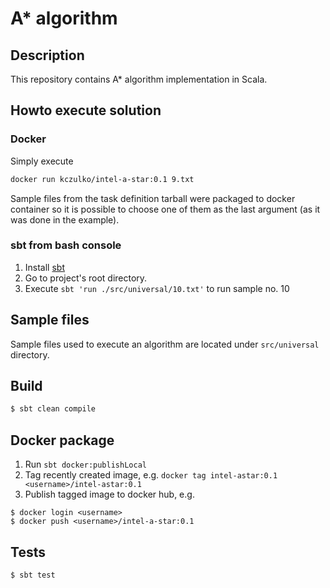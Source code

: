 # A* algorithm

## Description

This repository contains A* algorithm implementation in Scala.

## Howto execute solution

### Docker

Simply execute 

```bash
docker run kczulko/intel-a-star:0.1 9.txt
```

Sample files from the task definition tarball were packaged to docker container so
it is possible to choose one of them as the last argument (as it was done in the example).

### sbt from bash console

1. Install [sbt](https://www.scala-sbt.org)
1. Go to project's root directory.
1. Execute `sbt 'run ./src/universal/10.txt'` to run sample no. 10

## Sample files

Sample files used to execute an algorithm are located under `src/universal` directory.

## Build

```bash
$ sbt clean compile
``` 

## Docker package

1. Run `sbt docker:publishLocal`
2. Tag recently created image, e.g. `docker tag intel-astar:0.1 <username>/intel-astar:0.1`
3. Publish tagged image to docker hub, e.g. 
```
$ docker login <username>
$ docker push <username>/intel-a-star:0.1
```

## Tests

```bash
$ sbt test
```
